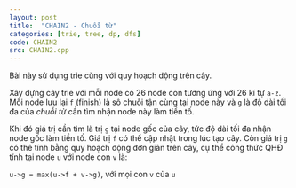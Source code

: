 ```yaml
---
layout: post
title:  "CHAIN2 - Chuỗi từ"
categories: [trie, tree, dp, dfs]
code: CHAIN2
src: CHAIN2.cpp
---
```


Bài này sử dụng trie cùng với quy hoạch dộng trên cây.

Xây dựng cây trie với mỗi node có 26 node con tương ứng với 26 kí tự `a-z`. Mỗi node lưu lại `f` (finish) là sô chuỗi tận cùng tại node này và `g` là độ dài tối đa của *chuỗi từ* cần tìm nhận node này làm tiền tố.

Khi đó giá trị cần tìm là trị `g` tại node gốc của cây, tức độ dài tối đa nhận node gốc làm tiền tố. Giá trị `f` có thể cập nhật trong lúc tạo cây. Còn giá trị `g` có thê tính bằng quy hoạch động đơn giản trên cây, cụ thể công thức QHĐ tính tại node `u` với node con `v` là:

`u->g = max(u->f + v->g)`, với mọi con `v` của `u`
